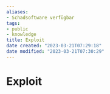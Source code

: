 ```yaml
---
aliases: 
- Schadsoftware verfügbar
tags:
- public
- knowledge
title: Exploit
date created: "2023-03-21T07:29:18"
date modified: "2023-03-21T07:30:29"
---
```


# Exploit

